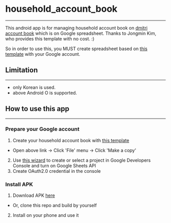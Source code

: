 # household_account_book
---
This android app is for managing household account book on [dmitri account book](http://kimjmin.net/2016/12/dmitri-account-book-2017/) which is on Google spreadsheet. Thanks to Jongmin Kim, who provides this template with no cost. :)

So in order to use this, you MUST create spreadsheet based on [this template](https://docs.google.com/spreadsheets/d/1y626Oq27d7TxB28KNRMmAxQs7AS56lHc-PJ1JsCrWyI) with your Google account.

## Limitation
---
- only Korean is used.
- above Android O is supported.

## How to use this app
---

### Prepare your Google account
1. Create your household account book with [this template](https://docs.google.com/spreadsheets/d/1y626Oq27d7TxB28KNRMmAxQs7AS56lHc-PJ1JsCrWyI)
  - Open above link -> Click 'File' menu -> Click 'Make a copy'
2. Use [this wizard](https://console.developers.google.com/start/api?id=sheets.googleapis.com) to create or select a project in Google Developers Console and turn on Google Sheets API
3. Create OAuth2.0 credential in the console

### Install APK
1. Download APK [here](https://github.com/ChoiSD/household_account_book/releases/download/v0.1/householdAccount.apk)
  - Or, clone this repo and build by yourself
2. Install on your phone and use it
